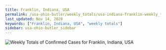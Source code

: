 ```yaml
---
title: Franklin, Indiana, USA
permalink: /usa-ohio-butler/weekly_totals/usa-indiana-franklin-weekly_totals.html
last_updated: Nov 14, 2020
keywords: ["Franklin, Indiana, USA", "weekly totals"]
sidebar: usa-ohio-butler_sidebar
---
```


![Weekly Totals of Confirmed Cases for Franklin, Indiana, USA](/covid_tracker/images/graphs/usa-indiana-franklin-weekly_totals_graph.png)

